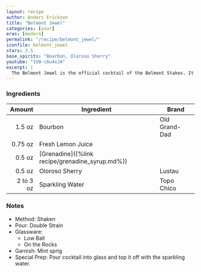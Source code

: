 ```yaml
---
layout: recipe
author: Anders Erickson
title: "Belmont Jewel"
categories: [sour]
eras: [modern]
permalink: "/recipe/belmont_jewel/"
iconfile: belmont_jewel
stars: 3.5
base_spirits: "Bourbon, Oloroso Sherry"
youtube: "1V0-c6u4xJA"
excerpt: |
  The Belmont Jewel is the official cocktail of the Belmont Stakes. It's a refreshing and fruity drink that's perfect for summer.
---
```


### Ingredients

|    Amount | Ingredient                                      | Brand         |
| --------: | ----------------------------------------------- | ------------- |
|    1.5 oz | Bourbon                                         | Old Grand-Dad |
|   0.75 oz | Fresh Lemon Juice                               |
|    0.5 oz | [Grenadine]({%link recipe/grenadine_syrup.md%}) |
|    0.5 oz | Oloroso Sherry                                  | Lustau        |
| 2 to 3 oz | Sparkling Water                                 | Topo Chico    |

### Notes

- Method: Shaken
- Pour: Double Strain
- Glassware:
  - Low Ball
  - On the Rocks
- Garnish: Mint sprig
- Special Prep: Pour cocktail into glass and top it off with the sparkling water.
